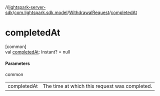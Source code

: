 //[lightspark-server-sdk](../../../index.md)/[com.lightspark.sdk.model](../index.md)/[WithdrawalRequest](index.md)/[completedAt](completed-at.md)

# completedAt

[common]\
val [completedAt](completed-at.md): Instant? = null

#### Parameters

common

| | |
|---|---|
| completedAt | The time at which this request was completed. |
